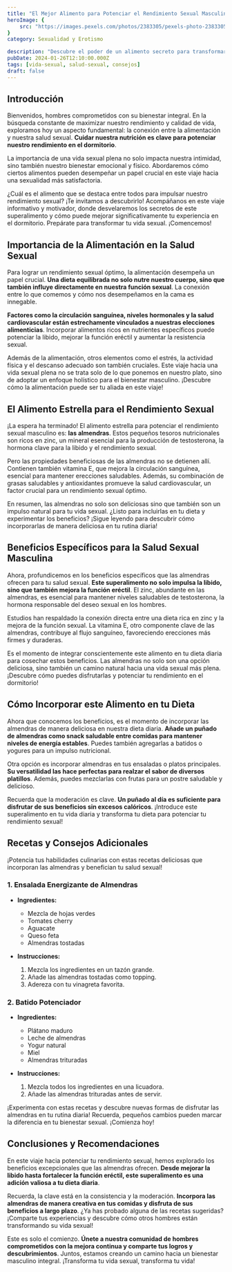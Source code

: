 ```yaml
---
title: "El Mejor Alimento para Potenciar el Rendimiento Sexual Masculino"
heroImage: {
	src: "https://images.pexels.com/photos/2383305/pexels-photo-2383305.jpeg?auto=compress&cs=tinysrgb&w=600",
}
category: Sexualidad y Erotismo

description: "Descubre el poder de un alimento secreto para transformar tu vida sexual. Con nuestra guía completa, aprende cómo integrar este potenciador en tu dieta y mejora tu rendimiento en el dormitorio. ¡Alcanza nuevas alturas de satisfacción sexual hoy!"
pubDate: 2024-01-26T12:10:00.000Z
tags: [vida-sexual, salud-sexual, consejos]
draft: false
---
```


## Introducción

Bienvenidos, hombres comprometidos con su bienestar integral. En la búsqueda constante de maximizar nuestro rendimiento y calidad de vida, exploramos hoy un aspecto fundamental: la conexión entre la alimentación y nuestra salud sexual. **Cuidar nuestra nutrición es clave para potenciar nuestro rendimiento en el dormitorio**.

La importancia de una vida sexual plena no solo impacta nuestra intimidad, sino también nuestro bienestar emocional y físico. Abordaremos cómo ciertos alimentos pueden desempeñar un papel crucial en este viaje hacia una sexualidad más satisfactoria.

¿Cuál es el alimento que se destaca entre todos para impulsar nuestro rendimiento sexual? ¡Te invitamos a descubrirlo! Acompáñanos en este viaje informativo y motivador, donde desvelaremos los secretos de este superalimento y cómo puede mejorar significativamente tu experiencia en el dormitorio. Prepárate para transformar tu vida sexual. ¡Comencemos!

## Importancia de la Alimentación en la Salud Sexual

Para lograr un rendimiento sexual óptimo, la alimentación desempeña un papel crucial. **Una dieta equilibrada no solo nutre nuestro cuerpo, sino que también influye directamente en nuestra función sexual**. La conexión entre lo que comemos y cómo nos desempeñamos en la cama es innegable.

**Factores como la circulación sanguínea, niveles hormonales y la salud cardiovascular están estrechamente vinculados a nuestras elecciones alimenticias**. Incorporar alimentos ricos en nutrientes específicos puede potenciar la libido, mejorar la función eréctil y aumentar la resistencia sexual.

Además de la alimentación, otros elementos como el estrés, la actividad física y el descanso adecuado son también cruciales. Este viaje hacia una vida sexual plena no se trata solo de lo que ponemos en nuestro plato, sino de adoptar un enfoque holístico para el bienestar masculino. ¡Descubre cómo la alimentación puede ser tu aliada en este viaje!

## El Alimento Estrella para el Rendimiento Sexual

¡La espera ha terminado! El alimento estrella para potenciar el rendimiento sexual masculino es: **las almendras**. Estos pequeños tesoros nutricionales son ricos en zinc, un mineral esencial para la producción de testosterona, la hormona clave para la libido y el rendimiento sexual.

Pero las propiedades beneficiosas de las almendras no se detienen allí. Contienen también vitamina E, que mejora la circulación sanguínea, esencial para mantener erecciones saludables. Además, su combinación de grasas saludables y antioxidantes promueve la salud cardiovascular, un factor crucial para un rendimiento sexual óptimo.

En resumen, las almendras no solo son deliciosas sino que también son un impulso natural para tu vida sexual. ¿Listo para incluirlas en tu dieta y experimentar los beneficios? ¡Sigue leyendo para descubrir cómo incorporarlas de manera deliciosa en tu rutina diaria!

## Beneficios Específicos para la Salud Sexual Masculina

Ahora, profundicemos en los beneficios específicos que las almendras ofrecen para tu salud sexual. **Este superalimento no solo impulsa la libido, sino que también mejora la función eréctil**. El zinc, abundante en las almendras, es esencial para mantener niveles saludables de testosterona, la hormona responsable del deseo sexual en los hombres.

Estudios han respaldado la conexión directa entre una dieta rica en zinc y la mejora de la función sexual. La vitamina E, otro componente clave de las almendras, contribuye al flujo sanguíneo, favoreciendo erecciones más firmes y duraderas.

Es el momento de integrar conscientemente este alimento en tu dieta diaria para cosechar estos beneficios. Las almendras no solo son una opción deliciosa, sino también un camino natural hacia una vida sexual más plena. ¡Descubre cómo puedes disfrutarlas y potenciar tu rendimiento en el dormitorio!

## Cómo Incorporar este Alimento en tu Dieta

Ahora que conocemos los beneficios, es el momento de incorporar las almendras de manera deliciosa en nuestra dieta diaria. **Añade un puñado de almendras como snack saludable entre comidas para mantener niveles de energía estables**. Puedes también agregarlas a batidos o yogures para un impulso nutricional.

Otra opción es incorporar almendras en tus ensaladas o platos principales. **Su versatilidad las hace perfectas para realzar el sabor de diversos platillos**. Además, puedes mezclarlas con frutas para un postre saludable y delicioso.

Recuerda que la moderación es clave. **Un puñado al día es suficiente para disfrutar de sus beneficios sin excesos calóricos**. ¡Introduce este superalimento en tu vida diaria y transforma tu dieta para potenciar tu rendimiento sexual!

## Recetas y Consejos Adicionales

¡Potencia tus habilidades culinarias con estas recetas deliciosas que incorporan las almendras y benefician tu salud sexual!

### 1. Ensalada Energizante de Almendras

- **Ingredientes:**

  - Mezcla de hojas verdes
  - Tomates cherry
  - Aguacate
  - Queso feta
  - Almendras tostadas

- **Instrucciones:**
  1. Mezcla los ingredientes en un tazón grande.
  2. Añade las almendras tostadas como topping.
  3. Adereza con tu vinagreta favorita.

### 2. Batido Potenciador

- **Ingredientes:**

  - Plátano maduro
  - Leche de almendras
  - Yogur natural
  - Miel
  - Almendras trituradas

- **Instrucciones:**
  1. Mezcla todos los ingredientes en una licuadora.
  2. Añade las almendras trituradas antes de servir.

¡Experimenta con estas recetas y descubre nuevas formas de disfrutar las almendras en tu rutina diaria! Recuerda, pequeños cambios pueden marcar la diferencia en tu bienestar sexual. ¡Comienza hoy!

## Conclusiones y Recomendaciones

En este viaje hacia potenciar tu rendimiento sexual, hemos explorado los beneficios excepcionales que las almendras ofrecen. **Desde mejorar la libido hasta fortalecer la función eréctil, este superalimento es una adición valiosa a tu dieta diaria**.

Recuerda, la clave está en la consistencia y la moderación. **Incorpora las almendras de manera creativa en tus comidas y disfruta de sus beneficios a largo plazo**. ¿Ya has probado alguna de las recetas sugeridas? ¡Comparte tus experiencias y descubre cómo otros hombres están transformando su vida sexual!

Este es solo el comienzo. **Únete a nuestra comunidad de hombres comprometidos con la mejora continua y comparte tus logros y descubrimientos**. Juntos, estamos creando un camino hacia un bienestar masculino integral. ¡Transforma tu vida sexual, transforma tu vida!
